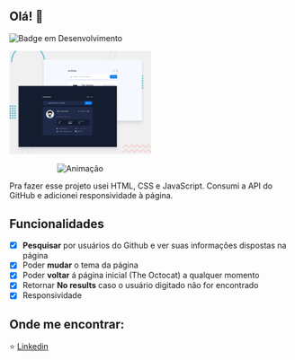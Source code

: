 ## Olá! 👋
<div align="left">

![Badge em Desenvolvimento ](http://img.shields.io/static/v1?label=STATUS&message=EM%20DESENVOLVIMENTO&color=GREEN&style=for-the-badge )

</div>
<div align="center" style="width: 50%">

![Design preview for the GitHub user search app coding challenge](./preview.jpg)

</div>
<div align="center" style="width: 50%">

![Animação](https://github.com/labrysxx/GitHub-user-search-app/assets/101073597/e73f7483-cf40-4989-9fe8-0ae633c69a4c)

</div>

Pra fazer esse projeto usei HTML, CSS e JavaScript. Consumi a API do GitHub e adicionei responsividade à página.


## Funcionalidades
- [x] **Pesquisar** por usuários do Github e ver suas informações dispostas na página
- [x] Poder **mudar** o tema da página
- [x] Poder **voltar** á página inicial (The Octocat) a qualquer momento
- [x] Retornar **No results** caso o usuário digitado não for encontrado
- [x] Responsividade

## Onde me encontrar:
⭐ [Linkedin](https://www.linkedin.com/in/carolinegfaria/)



